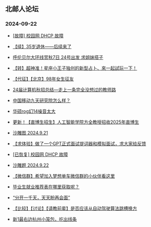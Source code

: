 ## 北邮人论坛 
### 2024-09-22

+ [[故障] 校园网 DHCP 故障](https://bbs.byr.cn/article/BUPTNet/108847)

+ [【续】35岁退休——后续来了](https://bbs.byr.cn/article/Talking/6426899)

+ [呼伦贝尔大环线赏秋7日 24号出发  求姐妹搭子](https://bbs.byr.cn/article/Travel/148125)

+ [【转】超神准！星座小王子独创的新型占卜、來一起試玩一下！](https://bbs.byr.cn/article/Constellations/326533)

+ [【代征】【北京】98年女生征友](https://bbs.byr.cn/article/Friends/2055995)

+ [24届计算机秋招总结—走上一条完全没想过的教师路](https://bbs.byr.cn/article/Job/2216273)

+ [中国移动九天研究院怎么样？](https://bbs.byr.cn/article/WorkLife/1220184)

+ [华硕rog幻14噪音太大](https://bbs.byr.cn/article/Notebook/183772)

+ [更新！【直博生招生】人工智能学院方全教授招收2025年直博生](https://bbs.byr.cn/article/AimGraduate/1230617)

+ [沙雕图 2024.9.21](https://bbs.byr.cn/article/Joke/732386)

+ [【求体验】做了一个GPT正式面试提词器和模拟面试，求大家给反馈](https://bbs.byr.cn/article/Picture/3367821)

+ [[已恢复] 校园网 DHCP 故障](https://bbs.byr.cn/article/BUPTNet/108847)

+ [沙雕题 2024.9.22](https://bbs.byr.cn/article/Joke/732395)

+ [【微信群】希望加入梦想单车微信群的小伙伴看这里](https://bbs.byr.cn/article/Cycling/174113)

+ [毕业生就业推荐表在哪里获取呢？](https://bbs.byr.cn/article/Job/2216279)

+ [“分开一千天，天天盼再会面”](https://bbs.byr.cn/article/Feeling/3209566)

+ [【比较】【讨论】【请教前辈】是否应该从自动驾驶算法跳槽换方](https://bbs.byr.cn/article/Job/2216265)

+ [新1最右边杭州小笼包，吃出线条](https://bbs.byr.cn/article/Food/526523)

